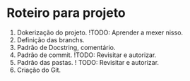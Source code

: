 # Roteiro para projeto

1. Dokerização do projeto. !TODO: Aprender a mexer nisso.
2. Definição das branchs.
3. Padrão de Docstring, comentário.
4. Padrão de commit. !TODO: Revisitar e autorizar.
5. Padrão das pastas. ! TODO: Revisitar e autorizar. 
6. Criação do Git.